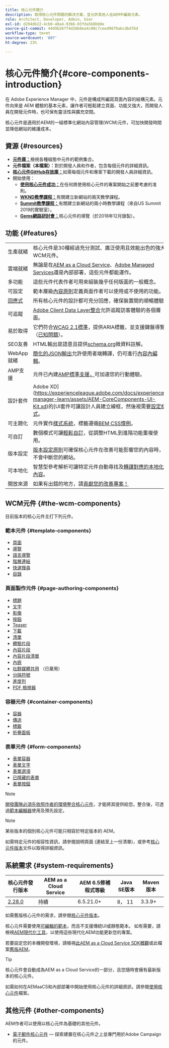 ```yaml
---
title: 核心元件簡介
description: 取得核心元件問題的解決方案，並允許其他人在AEM中編寫元素。
role: Architect, Developer, Admin, User
exl-id: d294db22-4cb0-48a4-9366-03fda5b8bb8e
source-git-commit: 44d9b267f4d26b0ea4c00c7ceed9879abcdbd76d
workflow-type: tm+mt
source-wordcount: '807'
ht-degree: 23%

---
```



# 核心元件簡介{#core-components-introduction}

在 Adobe Experience Manager 中，元件是構成所編寫頁面內容的結構元素。元件向來是 AEM 體驗的基本元素，讓作者可輕鬆建立頁面、功能又強大，而開發人員在開發元件時，也可保有靈活性與擴充空間。

核心元件是適用於AEM的一組標準化網站內容管理(WCM)元件，可加快開發時間並降低網站的維護成本。

## 資源 {#resources}

* **[元件庫：](https://www.adobe.com/go/aem_cmp_library)**&#x200B;檢視各種組態中元件的範例集合。
* **元件檔案（本檔案）：**&#x200B;對於開發人員和作者，包含每個元件的詳細資訊。
* **[核心元件GitHub存放庫：](https://github.com/adobe/aem-core-wcm-components)**&#x200B;如需每個元件和專案下載的開發人員詳細資訊。
* 開始使用：
   * **[使用核心元件成功：](/help/developing/success.md)**&#x200B;在任何將使用核心元件的專案開始之前要考慮的准則。
   * **[WKND教學課程：](https://experienceleague.adobe.com/docs/experience-manager-learn/getting-started-wknd-tutorial-develop/overview.html)**&#x200B;有關建立新網站的兩天教學課程。
   * **[Summit教學課程：](https://expleague.azureedge.net/labs/L767/index.html)**&#x200B;有關建立新網站的兩小時教學課程（來自US Summit 2019的實驗室）。
   * **[Gems網路研討會：](https://helpx.adobe.com/experience-manager/kt/eseminars/gems/AEM-Core-Components.html)**&#x200B;核心元件的導覽（於2018年12月錄製）。

## 功能 {#features}

|  |  |
|---|---|
| 生產就緒 | 核心元件是30種經過充分測試、廣泛使用且效能出色的強大WCM元件。 |
| 雲端就緒 | 無論是在[AEM as a Cloud Service](https://experienceleague.adobe.com/docs/experience-manager-cloud-service/landing/home.html)、[Adobe Managed Services](https://github.com/adobe/aem-project-archetype/tree/master/src/main/archetype/dispatcher.ams)還是內部部署，這些元件都能運作。 |
| 多功能 | 這些元件代表作者可用來組裝幾乎任何版面的一般概念。 |
| 可設定 | 範本層級[內容原則](https://experienceleague.adobe.com/docs/experience-manager-cloud-service/content/implementing/developing/full-stack/components-templates/templates.html#content-policies)定義頁面作者可以使用或不使用的功能。 |
| [回應式](responsive.md) | 所有核心元件的設計都可充分回應，確保裝置間的順暢體驗 |
| 可追蹤 | [Adobe Client Data Layer整合](/help/developing/data-layer/overview.md)允許追蹤訪客體驗的各個層面。 |
| 易於取得 | 它們符合[WCAG 2.1標準](https://www.w3.org/TR/WCAG21/)，提供ARIA標籤，並支援鍵盤導覽（[已知問題](https://github.com/adobe/aem-core-wcm-components/issues?utf8=✓&amp;q=is%3Aissue+is%3Aopen+accessibility+in%3Atitle)）。 |
| SEO友善 | HTML輸出是語意且提供[schema.org](https://schema.org)微資料註解。 |
| WebApp就緒 | [簡化的JSON輸出](https://experienceleague.adobe.com/docs/experience-manager-learn/foundation/development/develop-sling-model-exporter.html)允許使用者端轉譯，仍可進行[內容內編輯](https://experienceleague.adobe.com/docs/experience-manager-learn/sites/spa-editor/spa-editor-framework-feature-video-use.html)。 |
| AMP支援 | 元件已內建[AMP標準支援，](/help/developing/amp.md)可加速您的行動體驗。 |
| 設計套件 | Adobe XD](https://experienceleague.adobe.com/docs/experience-manager-learn/assets/AEM-CoreComponents-UI-Kit.xd)的[UI套件可讓設計人員建立線框，然後視需要[設定樣式](https://github.com/adobe/aem-guides-wknd/releases/download/aem-guides-wknd-0.0.2/AEM_UI-kit-WKND.xd)。 |
| 可主題化 | 元件實作[樣式系統](https://experienceleague.adobe.com/docs/experience-manager-cloud-service/content/sites/authoring/features/style-system.html)，標籤遵循[BEM CSS慣例](https://getbem.com/)。 |
| 可自訂 | 數個模式可讓[輕鬆自訂](developing/customizing.md)，從調整HTML到進階功能重複使用。 |
| 版本設定 | [版本設定原則](https://github.com/adobe/aem-core-wcm-components/wiki/Versioning-policies)可確保核心元件在改善可能影響您的內容時，不會中斷您的網站。 |
| 可本地化 | 智慧型參考解析可讓特定元件自動尋找及[轉譯對應的本地化內容](get-started/localization.md)。 |
| 開放來源 | 如果有出錯的地方，請[貢獻您的改善專案！](https://github.com/adobe/aem-core-wcm-components/blob/master/CONTRIBUTING.md) |


## WCM元件 {#the-wcm-components}

目前版本的核心元件主打下列元件。

### 範本元件 {#template-components}

* [頁面](components/page.md)
* [導覽](components/navigation.md)
* [語言導覽](components/language-navigation.md)
* [階層連結](components/breadcrumb.md)
* [快速搜尋](components/quick-search.md)
* [目錄](components/tableofcontents.md)

### 頁面製作元件 {#page-authoring-components}

* [標題](components/title.md)
* [文字](components/text.md)
* [影像](components/image.md)
* [按鈕](components/button.md)
* [Teaser](components/teaser.md)
* [下載](components/download.md)
* [清單](components/list.md)
* [體驗片段](components/experience-fragment.md)
* [內容片段](components/content-fragment-component.md)
* [內容片段清單](components/content-fragment-list.md)
* [內嵌](components/embed.md)
* [社群媒體共用](components/sharing.md) （已棄用）
* [分隔符號](components/separator.md)
* [進度列](components/progress-bar.md)
* [PDF 檢視器](components/pdf-viewer.md)

### 容器元件 {#container-components}

* [容器](components/container.md)
* [傳送](components/carousel.md)
* [標籤](components/tabs.md)
* [折疊面板](components/accordion.md)

### 表單元件 {#form-components}

* [表單容器](components/forms/form-container.md)
* [表單文字](components/forms/form-text.md)
* [表單選項](components/forms/form-options.md)
* [已隱藏的表單](components/forms/form-hidden.md)
* [表單按鈕](components/forms/form-button.md)

>[!NOTE]
>
>[開發團隊必須先依照作者的環境整合核心元件](get-started/using.md)，才能將其提供給您。整合後，可透過[範本編輯器](https://experienceleague.adobe.com/docs/experience-manager-cloud-service/sites/authoring/features/templates.html)使用及預先設定。

>[!NOTE]
>
>某些版本的個別核心元件可能只相容於特定版本的 AEM。
>
>如需特定元件的相容性資訊，請參閱說明頁面 (連結至上一份清單)，或參考[核心元件版本](versions.md)文件以取得詳細資訊。

## 系統需求 {#system-requirements}

| 核心元件發行版本 | AEM as a Cloud Service  | AEM 6.5修補程式等級 | Java SE版本 | Maven版本 |
|---------|---------|---------|---------|---------|
| [2.28.0](https://github.com/adobe/aem-core-wcm-components/releases/tag/core.wcm.components.reactor-2.28.0) | 持續 | 6.5.21.0+ | 8， 11 | 3.3.9+ |

如需舊版核心元件的需求，請參閱[核心元件版本](versions.md)。

核心元件需要使用[可編輯的範本](https://experienceleague.adobe.com/docs/experience-manager-learn/sites/page-authoring/template-editor-feature-video-use.html)，而且不支援傳統UI或靜態範本。 如有需要，請檢視[AEM現代化工具](https://opensource.adobe.com/aem-modernize-tools/)，以使用這些現代化AEM功能更新您的專案。

若要設定您的本機開發環境，請檢視[此AEM as a Cloud Service SDK概觀](https://experienceleague.adobe.com/docs/experience-manager-learn/cloud-service/local-development-environment-set-up/overview.html)或此檔案[舊版AEM](https://experienceleague.adobe.com/docs/experience-manager-learn/foundation/development/set-up-a-local-aem-development-environment.html)。

>[!TIP]
>
>核心元件會自動成為AEM as a Cloud Service的一部分，且您隨時會擁有最新版本的核心元件。
>
>如需如何在AEMaaCS和內部部署中開始使用核心元件的詳細資訊，請參閱[使用核心元件](/help/get-started/using.md)檔案。

## 其他元件 {#other-components}

AEM作者可以使用以核心元件為基礎的其他元件。

* [電子郵件核心元件](/help/email/introduction.md) — 探索建置在核心元件之上並專門用於Adobe Campaign的元件。
